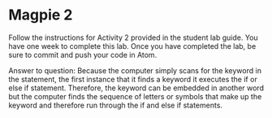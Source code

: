 # Magpie 2

Follow the instructions for Activity 2 provided in the student lab guide. You have one week to complete this lab. Once you have completed the lab, be sure to commit and push your code in Atom.

Answer to question:
Because the computer simply scans for the keyword in the statement, the first instance that it finds a keyword it executes the if or else if statement. Therefore, the keyword can be embedded in another word but the computer finds the sequence of letters or symbols that make up the keyword and therefore run through the if and else if statements.
